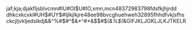 jaf;kja;djakfljsblvcmn#IU#OI$U#IO,xmn,mcn48372983798fdsfkjhjrdd
dhkcxkcxkl#UH$#UY$#Ijlkjlkjre48ee98bvcghuehweh32895fhhdfvkjsfhs
ckcjljvkljedslkdj&&^%#$#^$&*^#*&$$#$*(&%$(*&GIFJKLJGKLJLKJTKELR